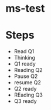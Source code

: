 # ms-test

# Steps
- Read Q1 
- Thinking 
- Q1 ready
- Reading Q2
- Pause Q2
- resume Q2
- Q2 ready
- REading Q3
- Q3 ready